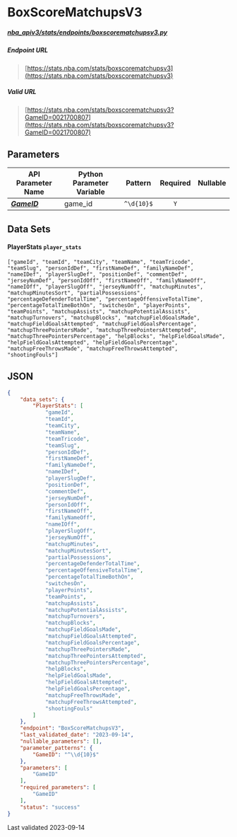 # BoxScoreMatchupsV3
##### [nba_apiv3/stats/endpoints/boxscorematchupsv3.py](https://github.com/swar/nba_api/blob/master/src/nba_api/stats/endpoints/boxscorematchupsv3.py)

##### Endpoint URL
>[https://stats.nba.com/stats/boxscorematchupsv3](https://stats.nba.com/stats/boxscorematchupsv3)

##### Valid URL
>[https://stats.nba.com/stats/boxscorematchupsv3?GameID=0021700807](https://stats.nba.com/stats/boxscorematchupsv3?GameID=0021700807)

## Parameters
| API Parameter Name                                                                                                  | Python Parameter Variable |  Pattern   | Required | Nullable |
|---------------------------------------------------------------------------------------------------------------------|---------------------------|:----------:|:--------:|:--------:|
| [_**GameID**_](https://github.com/shufinskiy/nba_apiv3/blob/master/docs/nba_api/stats/library/parameters.md#GameID) | game_id                   | `^\d{10}$` |   `Y`    |          | 

## Data Sets
#### PlayerStats `player_stats`
```text
["gameId", "teamId", "teamCity", "teamName", "teamTricode", "teamSlug", "personIdDef", "firstNameDef", "familyNameDef", "nameIDef", "playerSlugDef", "positionDef", "commentDef", "jerseyNumDef", "personIdOff", "firstNameOff", "familyNameOff", "nameIOff", "playerSlugOff", "jerseyNumOff", "matchupMinutes", "matchupMinutesSort", "partialPossessions", "percentageDefenderTotalTime", "percentageOffensiveTotalTime", "percentageTotalTimeBothOn", "switchesOn", "playerPoints", "teamPoints", "matchupAssists", "matchupPotentialAssists", "matchupTurnovers", "matchupBlocks", "matchupFieldGoalsMade", "matchupFieldGoalsAttempted", "matchupFieldGoalsPercentage", "matchupThreePointersMade", "matchupThreePointersAttempted", "matchupThreePointersPercentage", "helpBlocks", "helpFieldGoalsMade", "helpFieldGoalsAttempted", "helpFieldGoalsPercentage", "matchupFreeThrowsMade", "matchupFreeThrowsAttempted", "shootingFouls"]
```


## JSON
```json
{
    "data_sets": {
        "PlayerStats": [
            "gameId", 
            "teamId",
            "teamCity",
            "teamName",
            "teamTricode",
            "teamSlug",
            "personIdDef",
            "firstNameDef",
            "familyNameDef",
            "nameIDef",
            "playerSlugDef",
            "positionDef",
            "commentDef",
            "jerseyNumDef",
            "personIdOff",
            "firstNameOff",
            "familyNameOff",
            "nameIOff",
            "playerSlugOff",
            "jerseyNumOff",
            "matchupMinutes",
            "matchupMinutesSort",
            "partialPossessions",
            "percentageDefenderTotalTime",
            "percentageOffensiveTotalTime",
            "percentageTotalTimeBothOn",
            "switchesOn",
            "playerPoints",
            "teamPoints",
            "matchupAssists",
            "matchupPotentialAssists",
            "matchupTurnovers",
            "matchupBlocks",
            "matchupFieldGoalsMade",
            "matchupFieldGoalsAttempted",
            "matchupFieldGoalsPercentage",
            "matchupThreePointersMade",
            "matchupThreePointersAttempted",
            "matchupThreePointersPercentage",
            "helpBlocks",
            "helpFieldGoalsMade",
            "helpFieldGoalsAttempted",
            "helpFieldGoalsPercentage",
            "matchupFreeThrowsMade",
            "matchupFreeThrowsAttempted",
            "shootingFouls"
        ]
    },
    "endpoint": "BoxScoreMatchupsV3",
    "last_validated_date": "2023-09-14",
    "nullable_parameters": [],
    "parameter_patterns": {
        "GameID": "^\\d{10}$"
    },
    "parameters": [
        "GameID"
    ],
    "required_parameters": [
        "GameID"
    ],
    "status": "success"
}
```

Last validated 2023-09-14
